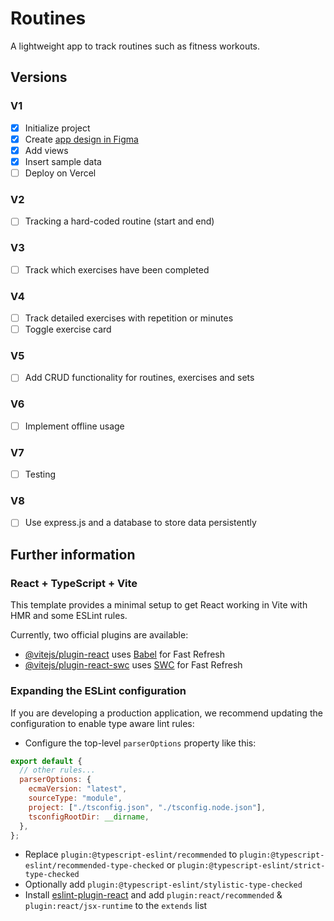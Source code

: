 # Routines

A lightweight app to track routines such as fitness workouts.

## Versions

### V1

- [x] Initialize project
- [x] Create [app design in Figma](https://www.figma.com/file/0P9jKFJoGaWL2kz5Le4fY1/Fitness-Routines?type=design&node-id=0%3A1&mode=design&t=H40qrGNbU17FIl0r-1)
- [x] Add views
- [x] Insert sample data
- [ ] Deploy on Vercel

### V2

- [ ] Tracking a hard-coded routine (start and end)

### V3

- [ ] Track which exercises have been completed

### V4

- [ ] Track detailed exercises with repetition or minutes
- [ ] Toggle exercise card

### V5

- [ ] Add CRUD functionality for routines, exercises and sets

### V6

- [ ] Implement offline usage

### V7

- [ ] Testing

### V8

- [ ] Use express.js and a database to store data persistently

## Further information

### React + TypeScript + Vite

This template provides a minimal setup to get React working in Vite with HMR and some ESLint rules.

Currently, two official plugins are available:

- [@vitejs/plugin-react](https://github.com/vitejs/vite-plugin-react/blob/main/packages/plugin-react/README.md) uses [Babel](https://babeljs.io/) for Fast Refresh
- [@vitejs/plugin-react-swc](https://github.com/vitejs/vite-plugin-react-swc) uses [SWC](https://swc.rs/) for Fast Refresh

### Expanding the ESLint configuration

If you are developing a production application, we recommend updating the configuration to enable type aware lint rules:

- Configure the top-level `parserOptions` property like this:

```js
export default {
  // other rules...
  parserOptions: {
    ecmaVersion: "latest",
    sourceType: "module",
    project: ["./tsconfig.json", "./tsconfig.node.json"],
    tsconfigRootDir: __dirname,
  },
};
```

- Replace `plugin:@typescript-eslint/recommended` to `plugin:@typescript-eslint/recommended-type-checked` or `plugin:@typescript-eslint/strict-type-checked`
- Optionally add `plugin:@typescript-eslint/stylistic-type-checked`
- Install [eslint-plugin-react](https://github.com/jsx-eslint/eslint-plugin-react) and add `plugin:react/recommended` & `plugin:react/jsx-runtime` to the `extends` list
